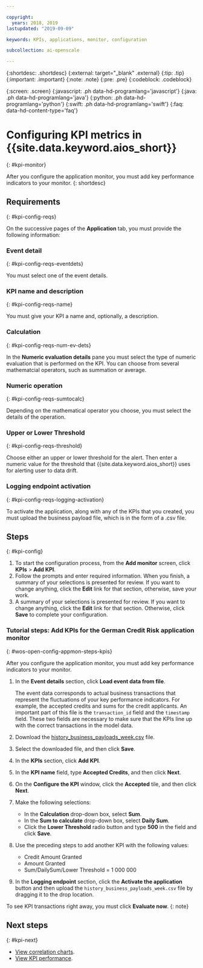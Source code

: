 ```yaml
---

copyright:
  years: 2018, 2019
lastupdated: "2019-09-09"

keywords: KPIs, applications, monitor, configuration 

subcollection: ai-openscale

---
```


{:shortdesc: .shortdesc}
{:external: target="_blank" .external}
{:tip: .tip}
{:important: .important}
{:note: .note}
{:pre: .pre}
{:codeblock: .codeblock}

{:screen: .screen}
{:javascript: .ph data-hd-programlang='javascript'}
{:java: .ph data-hd-programlang='java'}
{:python: .ph data-hd-programlang='python'}
{:swift: .ph data-hd-programlang='swift'}
{:faq: data-hd-content-type='faq'}

# Configuring KPI metrics in {{site.data.keyword.aios_short}}
{: #kpi-monitor}

After you configure the application monitor, you must add key performance indicators to your monitor. 
{: shortdesc}

## Requirements
{: #kpi-config-reqs}

On the successive pages of the **Application** tab, you must provide the following information:

### Event detail
{: #kpi-config-reqs-eventdets}

You must select one of the event details.

### KPI name and description
{: #kpi-config-reqs-name}

You must give your KPI a name and, optionally, a description. 

### Calculation
{: #kpi-config-reqs-num-ev-dets}

In the **Numeric evaluation details** pane you must select the type of numeric evaluation that is performed on the KPI. You can choose from several mathematcial operators, such as summation or average.

### Numeric operation
{: #kpi-config-reqs-sumtocalc}

Depending on the mathematical operator you choose, you must select the details of the operation.

### Upper or Lower Threshold
{: #kpi-config-reqs-threshold}

Choose either an upper or lower threshold for the alert. Then enter a numeric value for the threshold that {{site.data.keyword.aios_short}} uses for alerting user to data drift.

### Logging endpoint activation
{: #kpi-config-reqs-logging-activation}

To activate the application, along with any of the KPIs that you created, you must upload the business payload file, which is in the form of a .csv file.

## Steps
{: #kpi-config}

1. To start the configuration process, from the **Add monitor** screen, click **KPIs** > **Add KPI**.
2. Follow the prompts and enter required information. When you finish, a summary of your selections is presented for review. If you want to change anything, click the **Edit** link for that section, otherwise, save your work.
3. A summary of your selections is presented for review. If you want to change anything, click the **Edit** link for that section. Otherwise, click **Save** to complete your configuration.


### Tutorial steps: Add KPIs for the German Credit Risk application monitor
{: #wos-open-config-appmon-steps-kpis}

After you configure the application monitor, you must add key performance indicators to your monitor. 

1. In the **Event details** section, click **Load event data from file**.

   The event data corresponds to actual business transactions that represent the fluctuations of your key performance indicators. For example, the accepted credits and sums for the credit applicants. An important part of this file is the `transaction_id` field and the `timestamp` field. These two fields are necessary to make sure that the KPIs line up with the correct transactions in the model data.

1. Download the [history_business_payloads_week.csv](https://raw.githubusercontent.com/pmservice/ai-openscale-tutorials/master/assets/historical_data/german_credit_risk/wos/history_business_payloads_week.csv) file.
1. Select the downloaded file, and then click **Save**.
1. In the **KPIs** section, click **Add KPI**.
1. In the **KPI name** field, type **Accepted Credits**, and then click **Next**.
1. On the **Configure the KPI** window, click the **Accepted** tile, and then click **Next**.
1. Make the following selections:

   - In the **Calculation** drop-down box, select **Sum**.
   - In the **Sum to calculate** drop-down box, select **Daily Sum**.
   - Click the **Lower Threshold** radio button and type **500** in the field and click **Save**.

1. Use the preceding steps to add another KPI with the following values:

   - Credit Amount Granted
   - Amount Granted
   - Sum/DailySum/Lower Threshold = 1 000 000

1. In the **Logging endpoint** section, click the **Activate the application** button and then upload the `history_business_payloads_week.csv` file by dragging it to the drop location.

To see KPI transactions right away, you must click **Evaluate now**.
{: note}

## Next steps
{: #kpi-next}

- [View correlation charts](/docs/services/ai-openscale?topic=ai-openscale-app-perform-vdet).
- [View KPI performance](/docs/services/ai-openscale?topic=ai-openscale-it-appkpi-vdet).
